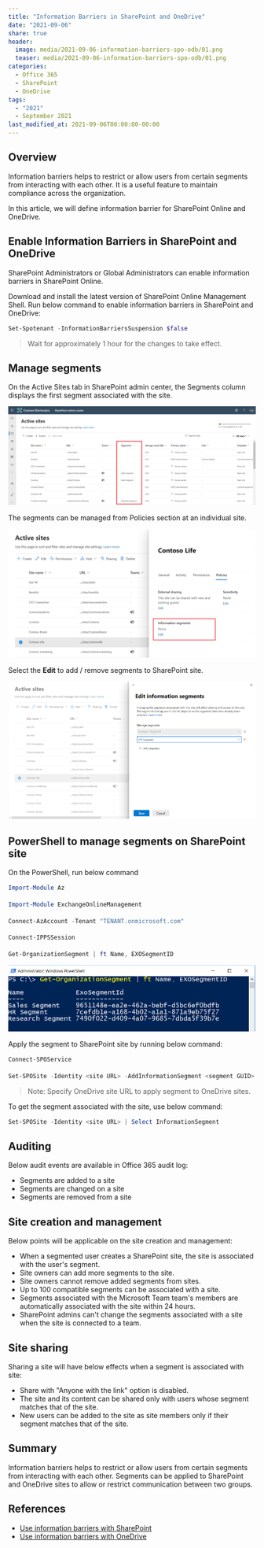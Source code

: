```yaml
---
title: "Information Barriers in SharePoint and OneDrive"
date: "2021-09-06"
share: true
header:
  image: media/2021-09-06-information-barriers-spo-odb/01.png
  teaser: media/2021-09-06-information-barriers-spo-odb/01.png
categories:
  - Office 365
  - SharePoint
  - OneDrive
tags:
  - "2021"
  - September 2021
last_modified_at: 2021-09-06T00:00:00-00:00
---
```

## Overview

Information barriers helps to restrict or allow users from certain segments from interacting with each other. It is a useful feature to maintain compliance across the organization.

In this article, we will define information barrier for SharePoint Online and OneDrive.

## Enable Information Barriers in SharePoint and OneDrive

SharePoint Administrators or Global Administrators can enable information barriers in SharePoint Online.

Download and install the latest version of SharePoint Online Management Shell. Run below command to enable information barriers in SharePoint and OneDrive:

```powershell
Set-Spotenant -InformationBarriersSuspension $false
```

> Wait for approximately 1 hour for the changes to take effect.

## Manage segments

On the Active Sites tab in SharePoint admin center, the Segments column displays the first segment associated with the site.

![](/media/2021-09-06-information-barriers-spo-odb/01.png)

The segments can be managed from Policies section at an individual site.

![](/media/2021-09-06-information-barriers-spo-odb/02.png)

Select the **Edit** to add / remove segments to SharePoint site.

![](/media/2021-09-06-information-barriers-spo-odb/03.png)

## PowerShell to manage segments on SharePoint site

On the PowerShell, run below command

```powershell
Import-Module Az

Import-Module ExchangeOnlineManagement

Connect-AzAccount -Tenant "TENANT.onmicrosoft.com"

Connect-IPPSSession

Get-OrganizationSegment | ft Name, EXOSegmentID
```

![](/media/2021-09-06-information-barriers-spo-odb/04.png)

Apply the segment to SharePoint site by running below command:

```powershell
Connect-SPOService

Set-SPOSite -Identity <site URL> -AddInformationSegment <segment GUID>
```

> Note: Specify OneDrive site URL to apply segment to OneDrive sites.

To get the segment associated with the site, use below command:

```powershell
Set-SPOSite -Identity <site URL> | Select InformationSegment
```

## Auditing

Below audit events are available in Office 365 audit log:

- Segments are added to a site
- Segments are changed on a site
- Segments are removed from a site

## Site creation and management

Below points will be applicable on the site creation and management:

- When a segmented user creates a SharePoint site, the site is associated with the user's segment.
- Site owners can add more segments to the site.
- Site owners cannot remove added segments from sites.
- Up to 100 compatible segments can be associated with a site.
- Segments associated with the Microsoft Team team's members are automatically associated with the site within 24 hours.
- SharePoint admins can't change the segments associated with a site when the site is connected to a team.

## Site sharing

Sharing a site will have below effects when a segment is associated with site:

- Share with "Anyone with the link" option is disabled.
- The site and its content can be shared only with users whose segment matches that of the site.
- New users can be added to the site as site members only if their segment matches that of the site.

## Summary

Information barriers helps to restrict or allow users from certain segments from interacting with each other. Segments can be applied to SharePoint and OneDrive sites to allow or restrict communication between two groups.

## References

- [Use information barriers with SharePoint](https://docs.microsoft.com/en-us/sharepoint/information-barriers?WT.mc_id=M365-MVP-5003693)
- [Use information barriers with OneDrive](https://docs.microsoft.com/en-us/onedrive/information-barriers?WT.mc_id=M365-MVP-5003693)
